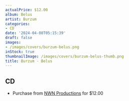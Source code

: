 ```yaml
---
actualPrice: $12.00
album: Belus
artist: Burzum
categories:
- CD
date: '2024-04-08T05:15:39'
draft: false
images:
- /images/covers/burzum-belus.png
inStock: true
thumbnailImage: /images/covers/burzum-belus-thumb.png
title: Burzum - Belus
---
```


## CD
* Purchase from [NWN Productions](http://shop.nwnprod.com/index.php?route=product/product&path=93&product_id=48956&sort=pd.name&order=ASC) for $12.00
